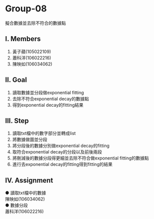 # Group-08
擬合數據並去除不符合的數據點

## I. Members
1. 黃子蘋(105022109) <br/>
2. 蕭科洋(106022216) <br/>
3. 陳映如(106034062) <br/>

## II. Goal
1. 讀取數據並分段做exponential fitting<br/>
2. 去除不符合exponential decay的數據點<br/>
3. 得到exponential decay的fitting結果<br/>

## III. Step
1. 讀取txt檔中的數字部分並轉成list<br/>
2. 將數據做圖並分段<br/>
3. 將分段後的數據分別做exponential decay的fitting<br/>
4. 取符合exponential decay的分段以及前後兩段<br/>
5. 將刪減後的數據分段得更細並去除不符合做exponential fitting的數據點<br/>
6. 進行去exponential decay的fitting得到fitting的結果<br/>

## IV. Assignment
● 讀取txt檔中的數據<br/>
  陳映如(106034062)<br/>
● 數據分段<br/>
  蕭科洋(106022216)<br/>

  
